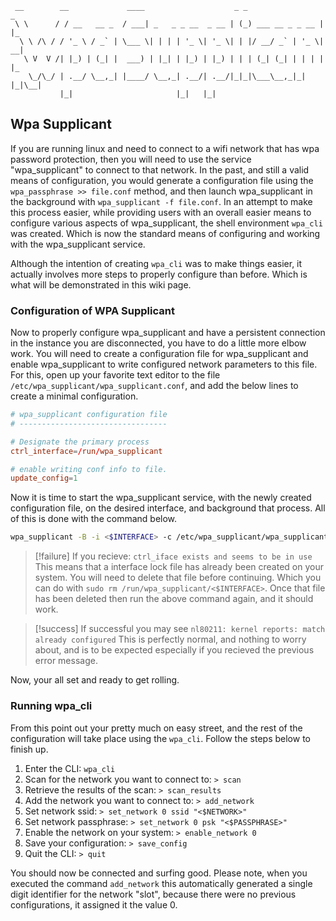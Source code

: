 ```text
 __        __             ____                    _ _                 _
 \ \      / / __   __ _  / ___| _   _ _ __  _ __ | (_) ___ __ _ _ __ | |_
  \ \ /\ / / '_ \ / _` | \___ \| | | | '_ \| '_ \| | |/ __/ _` | '_ \| __|
   \ V  V /| |_) | (_| |  ___) | |_| | |_) | |_) | | | (_| (_| | | | | |_
    \_/\_/ | .__/ \__,_| |____/ \__,_| .__/| .__/|_|_|\___\__,_|_| |_|\__|
           |_|                       |_|   |_|
```

Wpa Supplicant
--------------

If you are running linux and need to connect to a wifi network that has wpa password protection, then you will
need to use the service "wpa_supplicant" to connect to that network. In the past, and still a valid means of
configuration, you would generate a configuration file using the `wpa_passphrase >> file.conf` method, and
then launch wpa_supplicant in the background with `wpa_supplicant -f file.conf`. In an attempt to make this
process easier, while providing users with an overall easier means to configure various aspects of
wpa_supplicant, the shell environment `wpa_cli` was created. Which is now the standard means of configuring
and working with the wpa_supplicant service.

Although the intention of creating `wpa_cli` was to make things easier, it actually involves more steps to
properly configure than before. Which is what will be demonstrated in this wiki page.

### Configuration of WPA Supplicant

Now to properly configure wpa_supplicant and have a persistent connection in the instance you are
disconnected, you have to do a little more elbow work. You will need to create a configuration file for
wpa_supplicant and enable wpa_supplicant to write configured network parameters to this file. For this, open
up your favorite text editor to the file `/etc/wpa_supplicant/wpa_supplicant.conf`, and add the below lines to
create a minimal configuration.

```conf
# wpa_supplicant configuration file
# ---------------------------------

# Designate the primary process 
ctrl_interface=/run/wpa_supplicant

# enable writing conf info to file.
update_config=1
```

Now it is time to start the wpa_supplicant service, with the newly created configuration file, on the desired
interface, and background that process. All of this is done with the command below.

```bash
wpa_supplicant -B -i <$INTERFACE> -c /etc/wpa_supplicant/wpa_supplicant.conf
```

> [!failure] If you recieve: `ctrl_iface exists and seems to be in use`
> This means that a interface lock file has already been created on your system. You will need to delete that
> file before continuing. Which you can do with `sudo rm /run/wpa_supplicant/<$INTERFACE>`. Once that file has
> been deleted then run the above command again, and it should work.

> [!success] If successful you may see `nl80211: kernel reports: match already configured`
> This is perfectly normal, and nothing to worry about, and is to be expected especially if you recieved the
> previous error message.

Now, your all set and ready to get rolling.

### Running wpa_cli

From this point out your pretty much on easy street, and the rest of the configuration will take place using
the `wpa_cli`. Follow the steps below to finish up.

1. Enter the CLI: `wpa_cli`
2. Scan for the network you want to connect to: `> scan`
3. Retrieve the results of the scan: `> scan_results`
4. Add the network you want to connect to: `> add_network`
5. Set network ssid: `> set_network 0 ssid "<$NETWORK>"`
6. Set network passphrase: `> set_network 0 psk "<$PASSPHRASE>"`
7. Enable the network on your system: `> enable_network 0`
8. Save your configuration: `> save_config`
9. Quit the CLI: `> quit`

You should now be connected and surfing good. Please note, when you executed the command `add_network` this
automatically generated a single digit identifier for the network "slot", because there were no previous
configurations, it assigned it the value 0.

